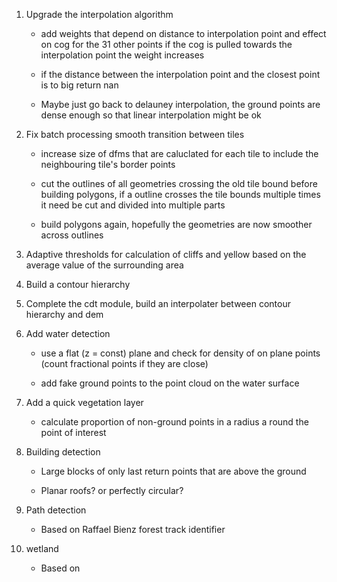 1. Upgrade the interpolation algorithm

    - add weights that depend on distance to interpolation point and effect on cog for the 31 other points
    if the cog is pulled towards the interpolation point the weight increases

    - if the distance between the interpolation point and the closest point is to big return nan

    - Maybe just go back to delauney interpolation, the ground points are dense enough so that linear interpolation might be ok

2. Fix batch processing smooth transition between tiles

    - increase size of dfms that are caluclated for each tile to include the neighbouring tile's border points

    - cut the outlines of all geometries crossing the old tile bound before building polygons,
    if a outline crosses the tile bounds multiple times it need be cut and divided into multiple parts

    - build polygons again, hopefully the geometries are now smoother across outlines

3. Adaptive thresholds for calculation of cliffs and yellow based on the average value of the surrounding area

4. Build a contour hierarchy

5. Complete the cdt module, build an interpolater between contour hierarchy and dem

6. Add water detection

    - use a flat (z = const) plane and check for density of on plane points (count fractional points if they are close)

    - add fake ground points to the point cloud on the water surface

7. Add a quick vegetation layer

    - calculate proportion of non-ground points in a radius a round the point of interest

8. Building detection

    - Large blocks of only last return points that are above the ground

    - Planar roofs? or perfectly circular?

9. Path detection

    - Based on Raffael Bienz forest track identifier

10. wetland

    - Based on 

